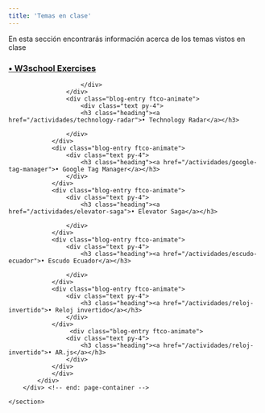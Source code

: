 ```yaml
---
title: 'Temas en clase'
---
```


En esta sección encontrarás información acerca de los temas vistos en clase 
<html lang="en">

  <head>
    <!-- Google Tag Manager -->
<script>(function(w,d,s,l,i){w[l]=w[l]||[];w[l].push({'gtm.start':
    new Date().getTime(),event:'gtm.js'});var f=d.getElementsByTagName(s)[0],
    j=d.createElement(s),dl=l!='dataLayer'?'&l='+l:'';j.async=true;j.src=
    'https://www.googletagmanager.com/gtm.js?id='+i+dl;f.parentNode.insertBefore(j,f);
    })(window,document,'script','dataLayer','GTM-TK2G9CM');</script>
    <!-- End Google Tag Manager -->
  </head>
  <body>
<!-- Google Tag Manager (noscript) -->
<noscript><iframe src="https://www.googletagmanager.com/ns.html?id=GTM-TK2G9CM"
  height="0" width="0" style="display:none;visibility:hidden"></iframe></noscript>
  <!-- End Google Tag Manager (noscript) -->
     <section>
        <div class="page-container float-right">
            <div class="row">
                <div class="col-md-6">
                    <div class="blog-entry ftco-animate">
                        <div class="text py-4">
                            <h3 class="heading"><a href="/actividades/w3school-exercises">• W3school Exercises</a></h3>

                        </div>
                    </div>
                    <div class="blog-entry ftco-animate">
                        <div class="text py-4">
                        <h3 class="heading"><a href="/actividades/technology-radar">• Technology Radar</a></h3>

                    </div>
                </div>
                <div class="blog-entry ftco-animate">
                    <div class="text py-4">
                        <h3 class="heading"><a href="/actividades/google-tag-manager">• Google Tag Manager</a></h3>
                    </div>
                </div>
                <div class="blog-entry ftco-animate">
                    <div class="text py-4">
                        <h3 class="heading"><a href="/actividades/elevator-saga">• Elevator Saga</a></h3>

                    </div>
                </div>
                <div class="blog-entry ftco-animate">
                    <div class="text py-4">
                        <h3 class="heading"><a href="/actividades/escudo-ecuador">• Escudo Ecuador</a></h3>
       
                    </div>
                </div>
                <div class="blog-entry ftco-animate">
                    <div class="text py-4">
                        <h3 class="heading"><a href="/actividades/reloj-invertido">• Reloj invertido</a></h3>
                    </div>
                </div>
                     <div class="blog-entry ftco-animate">
                    <div class="text py-4">
                        <h3 class="heading"><a href="/actividades/reloj-invertido">• AR.js</a></h3>
                    </div>
                </div>
                </div>
            </div>
        </div> <!-- end: page-container -->
          
    </section>
  </body>
</html>
